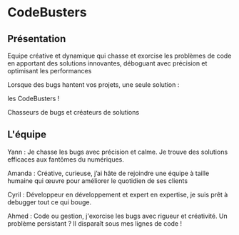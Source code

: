 # CodeBusters

## Présentation

Equipe créative et dynamique qui chasse et exorcise les problèmes de code en apportant des
solutions innovantes, déboguant avec précision et optimisant les performances

Lorsque des bugs hantent vos projets, une seule solution :

les CodeBusters !

Chasseurs de bugs et créateurs de solutions

## L'équipe

Yann : Je chasse les bugs avec précision et calme. Je trouve des solutions efficaces aux fantômes du numériques.

Amanda : Créative, curieuse, j’ai hâte de rejoindre une équipe à taille humaine qui œuvre pour améliorer le quotidien de ses clients

Cyril : Développeur en développement et expert en expertise, je suis prêt à debugger tout ce qui bouge.

Ahmed : Code ou gestion, j'exorcise les bugs avec rigueur et créativité. Un problème persistant ? Il disparaît sous mes lignes de code !
